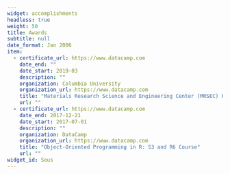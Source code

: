 ```yaml
---
widget: accomplishments
headless: true
weight: 50
title: Awards
subtitle: null
date_format: Jan 2006
item:
  - certificate_url: https://www.datacamp.com
    date_end: ""
    date_start: 2019-03
    description: ""
    organization: Columbia University
    organization_url: https://www.datacamp.com
    title: "Materials Research Science and Engineering Center (MRSEC) Fellowship"
    url: ""
  - certificate_url: https://www.datacamp.com
    date_end: 2017-12-21
    date_start: 2017-07-01
    description: ""
    organization: DataCamp
    organization_url: https://www.datacamp.com
    title: "Object-Oriented Programming in R: S3 and R6 Course"
    url: ""
widget_id: Sous
---
```


